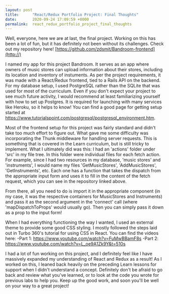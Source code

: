 ```yaml
---
layout: post
title:      "React/Redux Portfolio Project: Final Thoughts"
date:       2020-09-24 17:09:59 +0000
permalink:  react_redux_portfolio_project_final_thoughts
---
```



Well, everyone, here we are at last, the final project. Working on this has been a lot of fun, but it has definitely not been without its challenges. Check out my repository here! [https://github.com/zdsmit/Bandroom-frontend](http://)

I named my app for this project Bandroom. It serves as an app where owners of music stores can upload information about their stores, including its location and inventory of instuments. As per the project requirements, it was made with a React/Redux frontend, tied to a Rails API on the backend. For my database setup, I used PostgreSQL rather than the SQLite that was used for most of the curriculum. Even if you don't expect your project to see much future activity, I would recommend at least familiarizing yourself with how to set up Postgres. It is required for launching with many services like Heroku, so it helps to know! You can find a good page for getting setup started at https://www.tutorialspoint.com/postgresql/postgresql_environment.htm.

Most of the frontend setup for this project was fairly standard and didn't take too much effort to figure out. What gave me some difficulty was incorporating the Thunk middleware for handling server requests. This is something that is covered in the Learn curriculum, but is still tricky to implement. What I ultimately did was this: I had an 'actions' folder under 'src' in my file tree. In this folder were individual files for each fetch action. For example, since I had two resources in my database, 'music stores' and 'instruments', I would name my files 'GetMusicStores', 'AddMusicStores', 'GetInstruments', etc. Each one has a function that takes the dispatch from the appropriate input form and uses it to fill in the content of the fetch request, which you can see in the repository linked above.

From there, all you need to do is import it in the appropriate component (in my case, it was the respective containers for MusicStores and Instruments) and pass it as the second argument in the 'connect' call (where 'mapDispatchToProps' would usually go). Then you can simply pass it down as a prop to the input form!

When I had everything functioning the way I wanted, I used an external theme to provide some good CSS styling. I mostly followed the steps laid out in Turbo 360's tutorial for using CSS in React. You can find the videos here:
  -Part 1: https://www.youtube.com/watch?v=FuMwBBamF8s
	-Part 2: https://www.youtube.com/watch?v=L_oe9A1Zk9Y&t=510s
	
I had a lot of fun working on this project, and I definitely feel like I have massively expanded my understanding of React and Redux as a result! As I worked on this, I leaned back heavily on the preceding Learn lessons for support when I didn't understand a concept. Definitely don't be afraid to go back and review what you've learned, or to look at the code you wrote for previous labs to help you. Keep up the good work, and soon you'll be well on your way to a great project!
